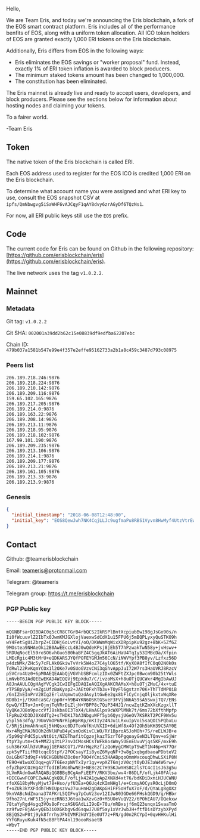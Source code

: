 Hello,

We are Team Eris, and today we're announcing the Eris blockchain, a
fork of the EOS smart contract platform. Eris includes all of the
performance benfits of EOS, along with a uniform token allocation. All
ICO token holders of EOS are granted exactly 1,000 ERI tokens on the
Eris blockchain.

Additionally, Eris differs from EOS in the following ways:
- Eris eliminates the EOS savings or "worker proposal" fund. Instead,
  exactly 1% of ERI token inflation is awarded to block producers.
- The minimum staked tokens amount has been changed to 1,000,000.
- The constitution has been eliminated.

The Eris mainnet is already live and ready to accept users,
developers, and block producers. Please see the sections below for
information about hosting nodes and claiming your tokens.

To a fairer world.

-Team Eris

## Token

The native token of the Eris blockchain is called ERI.

Each EOS address used to register for the EOS ICO is credited 1,000
ERI on the Eris blockchain.

To determine what account name you were assigned and what ERI key to
use, consult the EOS snapshot CSV at
`ipfs/QmNbwgvg5iSaWHF6vAJCqyF1qAY8dvy6zrAGyDf6TQzNs1`.

For now, all ERI public keys still use the `EOS` prefix.

## Code

The current code for Eris can be found on Github in the following
repository:
[https://github.com/erisblockchain/eris](https://github.com/erisblockchain/eris).

The live network uses the tag `v1.0.2.2`.

## Mainnet

### Metadata

Git tag: `v1.0.2.2`

Git SHA: `002001a39dd2b62c15e08839df9edfba62207ebc`

Chain ID: `479b037a1581b547e99e4f357e2effe95162733a2b1a8c459c3487d793c08975`

### Peers list

```text
206.189.218.246:9876
206.189.218.224:9876
206.189.210.142:9876
206.189.209.116:9876
159.65.102.165:9876
206.189.217.205:9876
206.189.214.0:9876
206.189.163.22:9876
206.189.208.14:9876
206.189.213.11:9876
206.189.218.95:9876
206.189.218.102:9876
167.99.101.190:9876
206.189.209.235:9876
206.189.213.106:9876
206.189.214.1:9876
206.189.209.177:9876
206.189.213.21:9876
206.189.161.105:9876
206.189.213.33:9876
206.189.213.9:9876
```

### Genesis

```json
{
  "initial_timestamp": "2018-06-08T12:48:00",
  "initial_key": "EOS8QewJwh7NK4CqjLLJc9ugfmaPu8RBS1Vyvn8HwMyf4UtzVtrEw"
}
```

## Contact

Github: @teamerisblockchain

Email: teameris@protonmail.com

Telegram: @teameris

Telegram group: https://t.me/erisblockchain

### PGP Public key

```
-----BEGIN PGP PUBLIC KEY BLOCK-----

mQGNBFsa+DIBDAC0q5cCR8CTGrB4rbQCS2IkRSPlBntXcpiubBw198gJsGo90s/n
Ii0fWcuuvlZ2IbTx0JwmKMJGXlojVaexwSdCdX1u15FPU6j5mBQPLyxyQuSTKO9h
wY4FetSgUiZbrpZ+CIDHj6oLvtVI/oO/DKWWmMqWixXDRpipKu92gz+8bK+5Zf6Z
9MOstea9NHAeOki2B0AwEEccL4BJ0wQdeKPsj8jEh5T7hPzwakTwN58y+jvHswv+
5RDUqNocEl59roSO6vhGuo5B0haBFZ4C5gqJkAT6AiHaU4TqIy53IMBcDa/Xfpin
LMEcRgic4M3tMrU+eQDKARSJYQfPOFEYGMJm56CcN/iNWVYpf3PB8yv/Lzfxz56D
p4dzNMk/ZHc5y7cFLAkOGkiwTvVrk5W4oZ7C4ylO65tf/KyX0A8fIfC0q02N0k0s
TdRwl22RvKqmYCOx1l2OKe7v0SUoGVzvCNi3qGhvAppJuI72W7rs3HaUVRJ8RzcV
p5VCro4Uz0+6pM0AEQEAAbQjVGVhbSBFcmlzIDx0ZWFtZXJpc0Bwcm90b25tYWls
LmNvbT6JAdQEEwEKAD4WIQQVj9EpXdu7/C/ivzoMsX+h8uOTjQUCWxr4MgIbAwUJ
A8JnAAULCQgHAgYVCgkICwIEFgIDAQIeAQIXgAAKCRAMsX+h8uOTjZMuC/4x+tuE
rTPSBpVyA/+mZgiUfzBaKyap2+JAEt0FxhTb3v+TOyFl6gstzn70K+ThTTdMP0iB
/6nIZnEInPrV28Ig2ErlxUqmwtuQzdAsy1tGwEe2gx8bFlCyCnjqOljkxtxWqXRe
BD8b1+j/tKmTcaSC/cpp0r+h9B4YKN6OSKtGSveF3FVjbN6A59sA5SwxjTQ7/ENs
6pwQ/YITo+Jm+OjmjTqVRrDiZljN+YBPP8c7QiP34HJ1/ncwZqtKZmXXcKzgxllT
VyQKeJQ8o9pvccVfJ8skba0I3ToX4/LHaAGlps9cWXPlMNk7t/6ms72bXfthMpfp
lFpRu2XD3DJ0XddTg2+sTHDK17bA3NbguWFf5yb6QysjUGeOV7KSRkT2PCF9Wv5u
y5pl563dfq/J9UoVmOP6NrRipHpRKp/nKIIy24NJu1LRxuIpVoi5saQOI5PQbxLu
C/5RjSiHmAhNnoXj5kHQsxc0DJToxWfKnUVXID+6diWf8x4Of2Oh5bKH39C5AY0E
Wxr4MgEMAJNOOh2dNlNPuB4yCsmOoKivCLWO/RY1BproA5JoMOh+7S/reELWJB+e
/5p99qhPdC5pLvNt0it/NZGThafitCgzejkazTSzrT6PgqoayGeN3LTQnv+eSjWr
ftpY3yutm+CN+MMZ2q3tLP7nv3CMosHCsTWFk8osWmy5UEnEUvuVjqs5KF/mxE9h
suh36rXAlh3VURugj1EFA8CG71/PArHqzRzfizQoHygCMWtpTSwET1N46p+N77Qr
zpk5yPTiifMBtcqcOStpY/2POCsayYIi8yoZ6MyqNF+3w8g1xqbgdbaoaPDbteV2
OaLGbKF3d9qF+V6CHGBUhHZOc0er7OO4YCmiS3HAABpqoOmmWxcouqDhwLSXiP8N
fE9O+W1woXCOqq+gV7T6EezpWVTxIyr1gy+vpXZT6mjzV0cjt0yDJE3aW4W6rw+/
efyZhpKCOzHg4zTfodIBlWo8hwNE3+NE8c2C7H95KJwYHS8C2ls7C4cI1sJ63g5u
3LVmRAdnGwARAQABiQG8BBgBCgAmFiEEFY/RKV3bu/wv4r86DLF/ofLjk40FAlsa
+DICGwwFCQPCZwAACgkQDLF/ofLjk42A1gwAp2XNXd4xt76/bdKDiDxniHJUCWNU
rfoXG18byMvyMjwt78+Hso/yfU3Ea+Q6Uq4zKImNHgl/e+CcmyAOCysROcLjD0mQ
f+oZUk3kYXFddhTHNIUpszVwJ7uuHnH2gDAKpGHiFF5oHfuX7oF/d/QYaLg8gOXz
9knVABcNdZmana37AFKrL5QIFvg7pCuVz3ov12IJw803GDe66FHskQGD9/g/HBbr
9fho27nLrWF5I5jy+ezRN83J6tua1wXzvGz0+M5UOeVuQV22/6POhEAU7/OQekxw
78taYyRgd4sgq3VOs8oFrczASUGAdLiI9oE+70u/nRBxsjf6mQ23unqx1SvaaTmO
zz9fwzF8jAG+yQEb3i0XGKbgvGd6sqwJ7U8f5ay1xVrJwbJH+ftfDisDYzybXPyd
8BjQS2wP0tj9yk8frrhyJFNIVMF2kUYIEe0UT7z+FN/gd0n2RCYpI+0qvHHKulHi
YYfGRuyuKuk4fN5c8BFtPA4nl19oooRsaetB
=WbvT
-----END PGP PUBLIC KEY BLOCK-----
```
